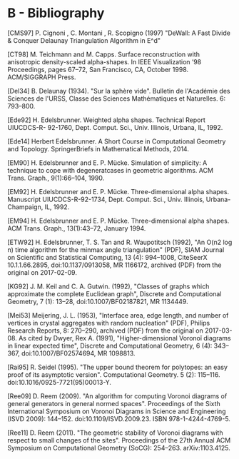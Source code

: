 # B - Bibliography

[CMS97] P. Cignoni , C. Montani , R. Scopigno (1997) "DeWall: A Fast Divide & Conquer Delaunay Triangulation Algorithm in E^d"

[CT98] M. Teichmann and M. Capps. Surface reconstruction with anisotropic density-scaled alpha-shapes. In IEEE Visualization ’98 Proceedings, pages 67–72, San Francisco, CA, October 1998. ACM/SIGGRAPH Press.

[Del34] B. Delaunay (1934). "Sur la sphère vide". Bulletin de l'Académie des Sciences de l'URSS, Classe des Sciences Mathématiques et Naturelles. 6: 793–800.

[Ede92] H. Edelsbrunner. Weighted alpha shapes. Technical Report UIUCDCS-R- 92-1760, Dept. Comput. Sci., Univ. Illinois, Urbana, IL, 1992.

[Ede14] Herbert Edelsbrunner. A Short Course in Computational Geometry and Topology. SpringerBriefs in Mathematical Methods, 2014.

[EM90] H. Edelsbrunner and E. P. Mücke. Simulation of simplicity: A technique to cope with degeneratcases in geometric algorithms. ACM Trans. Graph., 9(1):66–104, 1990.

[EM92] H. Edelsbrunner and E. P. Mücke. Three-dimensional alpha shapes. Manuscript UIUCDCS-R-92-1734, Dept. Comput. Sci., Univ. Illinois, Urbana-Champaign, IL, 1992.

[EM94] H. Edelsbrunner and E. P. Mücke. Three-dimensional alpha shapes. ACM Trans. Graph., 13(1):43–72, January 1994.

[ETW92] H. Edelsbrunner, T. S. Tan and R. Waupotitsch (1992), "An O(n2 log n) time algorithm for the minmax angle triangulation" (PDF), SIAM Journal on Scientific and Statistical Computing, 13 (4): 994–1008, CiteSeerX 10.1.1.66.2895, doi:10.1137/0913058, MR 1166172, archived (PDF) from the original on 2017-02-09.

[KG92] J. M. Keil and C. A. Gutwin. (1992), "Classes of graphs which approximate the complete Euclidean graph", Discrete and Computational Geometry, 7 (1): 13–28, doi:10.1007/BF02187821, MR 1134449.

[Mei53] Meijering, J. L. (1953), "Interface area, edge length, and number of vertices in crystal aggregates with random nucleation" (PDF), Philips Research Reports, 8: 270–290, archived (PDF) from the original on 2017-03-08. As cited by Dwyer, Rex A. (1991), "Higher-dimensional Voronoĭ diagrams in linear expected time", Discrete and Computational Geometry, 6 (4): 343–367, doi:10.1007/BF02574694, MR 1098813.

[Rai95] R. Seidel (1995). "The upper bound theorem for polytopes: an easy proof of its asymptotic version". Computational Geometry. 5 (2): 115–116. doi:10.1016/0925-7721(95)00013-Y.

[Ree09] D. Reem (2009). "An algorithm for computing Voronoi diagrams of general generators in general normed spaces". Proceedings of the Sixth International Symposium on Voronoi Diagrams in Science and Engineering (ISVD 2009): 144–152. doi:10.1109/ISVD.2009.23. ISBN 978-1-4244-4769-5.

[Ree11] D. Reem (2011). "The geometric stability of Voronoi diagrams with respect to small changes of the sites". Proceedings of the 27th Annual ACM Symposium on Computational Geometry (SoCG): 254–263. arXiv:1103.4125.
